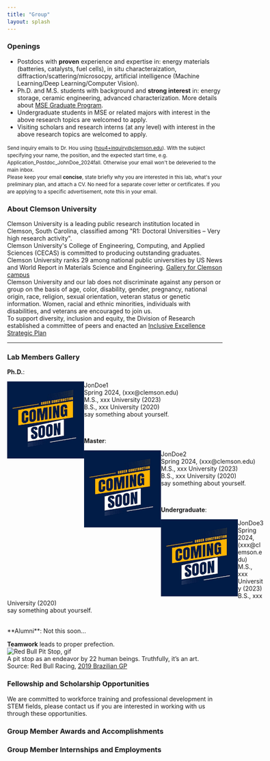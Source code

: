 ```yaml
---
title: "Group"
layout: splash
---
```

### Openings
- Postdocs with **proven** experience and expertise in: energy materials (batteries, catalysts, fuel cells), in situ characteraization, diffraction/scattering/microsocpy, artificial intelligence (Machine Learning/Deep Learning/Computer Vision).
- Ph.D. and M.S. students with background and **strong interest** in: energy storage, ceramic engineering, advanced characterization. More details about [MSE Graduate Program](https://www.clemson.edu/cecas/departments/mse/academics/graduate/index.html).
- Undergraduate students in MSE or related majors with interest in the above research topics are welcomed to apply.
- Visiting scholars and research interns (at any level) with interest in the above research topics are welcomed to apply.

<small> Send inquiry emails to Dr. Hou using (hou4+inquiry@clemson.edu). With the subject specifying your name, the position, and the expected start time, e.g. Application_Postdoc_JohnDoe_2024fall. Otherwise your email won't be deleveried to the main inbox.<br> Please keep your email **concise**, state briefly why you are interested in this lab, what's your preliminary plan, and attach a CV. No need for a separate cover letter or certificates. If you are applying to a specific advertisement, note this in your email.<br></small>

### About Clemson University
Clemson University is a leading public research institution located in Clemson, South Carolina, classified among "R1: Doctoral Universities – Very high research activity". <br>
Clemson University's College of Engineering, Computing, and Applied Sciences (CECAS) is committed to producing outstanding graduates. Clemson University ranks 29 among national public universities by US News and World Report in Materials Science and Engineering. [Gallery for Clemson campus](/assets/images/misc/clemson_gallery.pdf)<br>
Clemson University and our lab does not discriminate against any person or group on the basis of age, color, disability, gender, pregnancy, national origin, race, religion, sexual orientation, veteran status or genetic information. Women, racial and ethnic minorities, individuals with disabilities, and veterans are encouraged to join us.<br>
To support diversity, inclusion and equity, the Division of Research established a committee of peers and enacted an [Inclusive Excellence Strategic Plan](https://www.clemson.edu/research/division-of-research/about-division/inclusiveness.html)<br>

---
### Lab Members Gallery
**Ph.D.**:
<p style="width: 600px;">
	<img src="/assets/placeholder.jpg" width="180px" height="180px" style="float: left;" />
	JonDoe1<br> Spring 2024, (xxx@clemson.edu)<br> M.S., xxx University (2023)<br> B.S., xxx University (2020)<br> say something about yourself.
</p> <br>

**Master**:
<p style="width: 600px;">
	<img src="/assets/placeholder.jpg" width="180px" height="180px" style="float: left;" />
	JonDoe2<br> Spring 2024, (xxx@clemson.edu)<br> M.S., xxx University (2023)<br> B.S., xxx University (2020)<br> say something about yourself.
</p> <br>

**Undergraduate**: 
<p style="width: 600px;">
	<img src="/assets/placeholder.jpg" width="180px" height="180px" style="float: left;" />
	JonDoe3<br> Spring 2024, (xxx@clemson.edu)<br> M.S., xxx University (2023)<br> B.S., xxx University (2020)<br> say something about yourself.
</p> <br>
**Alumni**: Not this soon... <br>

**Teamwork** leads to proper prefection. <br> 
![Red Bull Pit Stop, gif](/assets/images/misc/RedBull_PitStop.gif) <br>
A pit stop as an endeavor by 22 human beings. Truthfully, it’s an art. <br> Source: Red Bull Racing, [2019 Brazilian GP](https://www.youtube.com/watch?v=wsCriICZ-nA)

### Fellowship and Scholarship Opportunities
We are committed to workforce training and professional development in STEM fields, please contact us if you are interested in working with us through these opportunities. 

### Group Member Awards and Accomplishments
### Group Member Internships and Employments